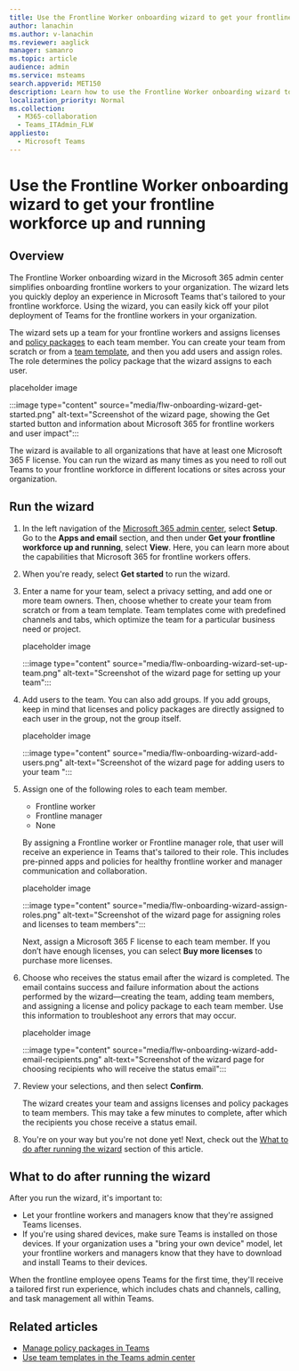 ```yaml
---
title: Use the Frontline Worker onboarding wizard to get your frontline workforce up and running
author: lanachin
ms.author: v-lanachin
ms.reviewer: aaglick
manager: samanro
ms.topic: article
audience: admin
ms.service: msteams
search.appverid: MET150
description: Learn how to use the Frontline Worker onboarding wizard to quickly deploy an experience in Teams that's tailored to frontline workers and managers in your organization.
localization_priority: Normal
ms.collection: 
  - M365-collaboration
  - Teams_ITAdmin_FLW
appliesto: 
  - Microsoft Teams
---
```


# Use the Frontline Worker onboarding wizard to get your frontline workforce up and running

## Overview

The Frontline Worker onboarding wizard in the Microsoft 365 admin center simplifies onboarding frontline workers to your organization. The wizard lets you quickly deploy an experience in Microsoft Teams that's tailored to your frontline workforce. Using the wizard, you can easily kick off your pilot deployment of Teams for the frontline workers in your organization.

The wizard sets up a team for your frontline workers and assigns licenses and [policy packages](manage-policy-packages.md) to each team member. You can create your team from scratch or from a [team template](get-started-with-teams-templates.md), and then you add users and assign roles. The role determines the policy package that the wizard assigns to each user.

placeholder image

:::image type="content" source="media/flw-onboarding-wizard-get-started.png" alt-text="Screenshot of the wizard page, showing the Get started button and information about Microsoft 365 for frontline workers and user impact":::

The wizard is available to all organizations that have at least one Microsoft 365 F license. You can run the wizard as many times as you need to roll out Teams to your frontline workforce in different locations or sites across your organization.

## Run the wizard

1. In the left navigation of the [Microsoft 365 admin center](https://admin.microsoft.com/), select **Setup**. Go to the **Apps and email** section, and then under **Get your frontline workforce up and running**, select **View**. Here, you can learn more about the capabilities that Microsoft 365 for frontline workers offers.

2. When you're ready, select **Get started** to run the wizard.

3. Enter a name for your team, select a privacy setting, and add one or more team owners. Then, choose whether to create your team from scratch or from a team template. Team templates come with predefined channels and tabs, which optimize the team for a particular business need or project.

    placeholder image

    :::image type="content" source="media/flw-onboarding-wizard-set-up-team.png" alt-text="Screenshot of the wizard page for setting up your team":::

4. Add users to the team. You can also add groups. If you add groups, keep in mind that licenses and policy packages are directly assigned to each user in the group, not the group itself.

    placeholder image

   :::image type="content" source="media/flw-onboarding-wizard-add-users.png" alt-text="Screenshot of the wizard page for adding users to your team ":::

5. Assign one of the following roles to each team member.

    - Frontline worker
    - Frontline manager
    - None

    By assigning a Frontline worker or Frontline manager role, that user will receive an experience in Teams that's tailored to their role. This includes pre-pinned apps and policies for healthy frontline worker and manager communication and collaboration.

    placeholder image

    :::image type="content" source="media/flw-onboarding-wizard-assign-roles.png" alt-text="Screenshot of the wizard page for assigning roles and licenses to team members":::

    Next, assign a Microsoft 365 F license to each team member. If you don’t have enough licenses, you can select **Buy more licenses** to purchase more licenses.  

6. Choose who receives the status email after the wizard is completed. The email contains success and failure information about the actions performed by the wizard&mdash;creating the team, adding team members, and assigning a license and policy package to each team member. Use this information to troubleshoot any errors that may occur.

    placeholder image

    :::image type="content" source="media/flw-onboarding-wizard-add-email-recipients.png" alt-text="Screenshot of the wizard page for choosing recipients who will receive the status email":::

7. Review your selections, and then select **Confirm**.

    The wizard creates your team and assigns licenses and policy packages to team members. This may take a few minutes to complete, after which the recipients you chose receive a status email.

8. You're on your way but you're not done yet! Next, check out the [What to do after running the wizard](#what-to-do-after-running-the-wizard) section of this article.

## What to do after running the wizard

After you run the wizard, it's important to:

- Let your frontline workers and managers know that they're assigned Teams licenses.
- If you're using shared devices, make sure Teams is installed on those devices. If your organization uses a "bring your own device" model, let your frontline workers and managers know that they have to download and install Teams to their devices.

When the frontline employee opens Teams for the first time, they'll receive a tailored first run experience, which includes chats and channels, calling, and task management all within Teams.

## Related articles

- [Manage policy packages in Teams](manage-policy-packages.md)
- [Use team templates in the Teams admin center](get-started-with-teams-templates-in-the-admin-console.md)